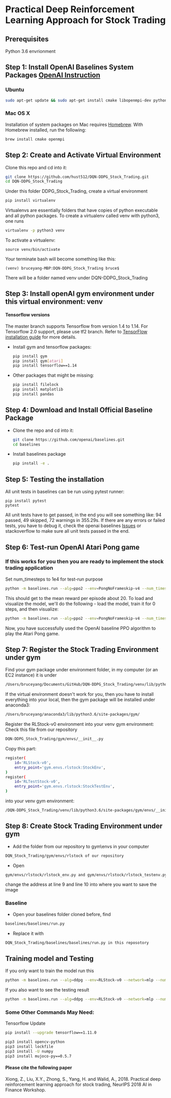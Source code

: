 # Practical Deep Reinforcement Learning Approach for Stock Trading


## Prerequisites
Python 3.6 envrionment

## Step 1: Install OpenAI Baselines System Packages [OpenAI Instruction](https://github.com/openai/baselines)
### Ubuntu
```bash
sudo apt-get update && sudo apt-get install cmake libopenmpi-dev python3-dev zlib1g-dev
```
### Mac OS X
Installation of system packages on Mac requires [Homebrew](https://brew.sh). With Homebrew installed, run the following:
```bash
brew install cmake openmpi
```


## Step 2: Create and Activate Virtual Environment
Clone this repo and cd into it:
```bash
git clone https://github.com/hust512/DQN-DDPG_Stock_Trading.git
cd DQN-DDPG_Stock_Trading
```
Under this folder DDPG_Stock_Trading, create a virtual environment
```bash
pip install virtualenv
```
Virtualenvs are essentially folders that have copies of python executable and all python packages.
To create a virtualenv called venv with python3, one runs
```bash
virtualenv -p python3 venv
```
To activate a virtualenv:
```
source venv/bin/activate
```
Your terminate bash will become something like this:
```
(venv) bruceyang-MBP:DQN-DDPG_Stock_Trading bruce$
```
There will be a folder named venv under DQN-DDPG_Stock_Trading

## Step 3: Install openAI gym environment under this virtual environment: venv
#### Tensorflow versions
The master branch supports Tensorflow from version 1.4 to 1.14. For Tensorflow 2.0 support, please use tf2 branch. Refer to [TensorFlow installation guide](https://www.tensorflow.org/install/)
for more details.
- Install gym and tensorflow packages:
    ```bash
    pip install gym
    pip install gym[atari] 
    pip install tensorflow==1.14
    ```
- Other packages that might be missing:
    ```bash
    pip install filelock
    pip install matplotlib
    pip install pandas
    ```
## Step 4: Download and Install Official Baseline Package
- Clone the repo and cd into it:
    ```bash
    git clone https://github.com/openai/baselines.git
    cd baselines
    ```

- Install baselines package
    ```bash
    pip install -e .
    ```

## Step 5: Testing the installation
All unit tests in baselines can be run using pytest runner:
```
pip install pytest
pytest
```
All unit tests have to get passed, in the end you will see something like: 94 passed, 49 skipped, 72 warnings in 355.29s. If there are any errors or failed tests, you have to debug it, check the openai baselines [Issues](https://github.com/openai/baselines/issues) or stackoverflow to make sure all unit tests passed in the end.

## Step 6: Test-run OpenAI Atari Pong game
### If this works for you then you are ready to implement the stock trading application
Set num_timesteps to 1e4 for test-run purpose
```bash
python -m baselines.run --alg=ppo2 --env=PongNoFrameskip-v4 --num_timesteps=1e4 --save_path=~/models/pong_20M_ppo2
```
This should get to the mean reward per episode about 20. To load and visualize the model, we'll do the following - load the model, train it for 0 steps, and then visualize:
```bash
python -m baselines.run --alg=ppo2 --env=PongNoFrameskip-v4 --num_timesteps=0 --load_path=~/models/pong_20M_ppo2 --play
```
Now, you have successfully used the OpenAI baseline PPO algorithm to play the Atari Pong game.

## Step 7: Register the Stock Trading Environment under gym

Find your gym package under environment folder, in my computer (or an EC2 instance) it is under
```bash
/Users/bruceyang/Documents/GitHub/DQN-DDPG_Stock_Trading/venv/lib/python3.6/site-packages/gym/
```
If the virtual environment doesn't work for you, then you have to install everything into your local, then the gym package will be installed under anaconda3:
```bash
/Users/bruceyang/anaconda3/lib/python3.6/site-packages/gym/
```

Register the RLStock-v0 environment into your venv gym environment:
Check this file from our repository
```bash
DQN-DDPG_Stock_Trading/gym/envs/__init__.py
```
Copy this part:
```bash
register(
    id='RLStock-v0',
    entry_point='gym.envs.rlstock:StockEnv',
)
register(
    id='RLTestStock-v0',
    entry_point='gym.envs.rlstock:StockTestEnv',
)
```
into your venv gym environment:
```bash
/DQN-DDPG_Stock_Trading/venv/lib/python3.6/site-packages/gym/envs/__init__.py
```
## Step 8: Create Stock Trading Environment under gym


- Add the folder from our repository to gym\envs in your computer
```bash
DQN_Stock_Trading/gym/envs/rlstock of our repository
```

- Open
```bash
gym/envs/rlstock/rlstock_env.py and gym/envs/rlstock/rlstock_testenv.py
```
change the address at line 9 and line 10 into where you want to save the image

### Baseline
- Open your baselines folder cloned before, find
```bash
baselines/baselines/run.py
```

- Replace it with
```bash
DQN_Stock_Trading/baselines/baselines/run.py in this reposotory
```

## Training model and Testing
If you only want to train the model run this
```bash
python -m baselines.run --alg=ddpg --env=RLStock-v0 --network=mlp --num_timesteps=1e4
```

If you also want to see the testing result
```bash
python -m baselines.run --alg=ddpg --env=RLStock-v0 --network=mlp --num_timesteps=1e4 --play
```



### Some Other Commands May Need:
Tensorflow Update
```bash
pip install --upgrade tensorflow==1.11.0
```
```bash
pip3 install opencv-python
pip3 install lockfile
pip3 install -U numpy
pip3 install mujoco-py==0.5.7
```

#### Please cite the following paper
Xiong, Z., Liu, X.Y., Zhong, S., Yang, H. and Walid, A., 2018. Practical deep reinforcement learning approach for stock trading, NeurIPS 2018 AI in Finance Workshop.
